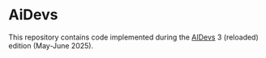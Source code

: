 # AiDevs

This repository contains code implemented during the [AIDevs](https://www.aidevs.pl/) 3 (reloaded) edition (May-June 2025).

